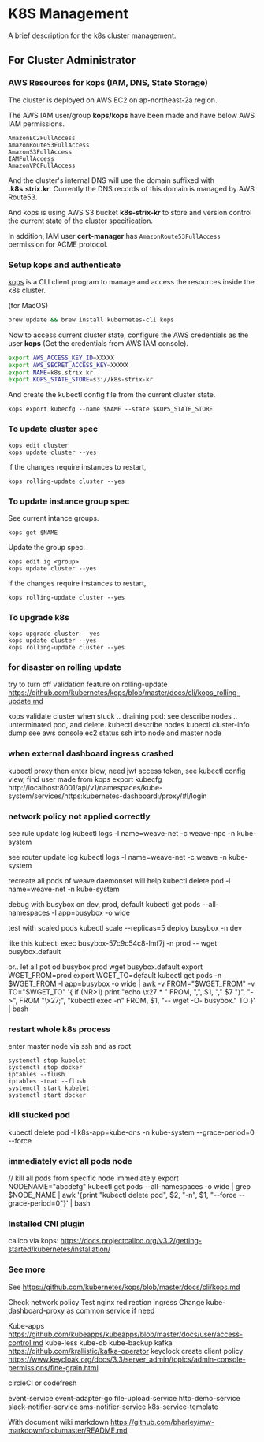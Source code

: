 # K8S Management

A brief description for the k8s cluster management.

## For Cluster Administrator

### AWS Resources for kops (IAM, DNS, State Storage)

The cluster is deployed on AWS EC2 on ap-northeast-2a region.

The AWS IAM user/group **kops/kops** have been made and have below AWS IAM permissions.

```
AmazonEC2FullAccess
AmazonRoute53FullAccess
AmazonS3FullAccess
IAMFullAccess
AmazonVPCFullAccess
```

And the cluster's internal DNS will use the domain suffixed with **.k8s.strix.kr**. Currently the DNS records of this domain is managed by AWS Route53.

And kops is using AWS S3 bucket **k8s-strix-kr** to store and version control the current state of the cluster specification.

In addition, IAM user **cert-manager** has `AmazonRoute53FullAccess` permission for ACME protocol.

### Setup kops and authenticate
[kops](https://kubernetes.io/docs/tasks/tools/install-kubectl) is a CLI client program to manage and access the resources inside the k8s cluster.

(for MacOS)
```bash
brew update && brew install kubernetes-cli kops
```

Now to access current cluster state, configure the AWS credentials as the user **kops** (Get the credentials from AWS IAM console).

```bash
export AWS_ACCESS_KEY_ID=XXXXX
export AWS_SECRET_ACCESS_KEY=XXXXX
export NAME=k8s.strix.kr
export KOPS_STATE_STORE=s3://k8s-strix-kr
```

And create the kubectl config file from the current cluster state.
```
kops export kubecfg --name $NAME --state $KOPS_STATE_STORE
```

### To update cluster spec
```
kops edit cluster
kops update cluster --yes
```

if the changes require instances to restart,
```
kops rolling-update cluster --yes
```

### To update instance group spec
See current intance groups.
```
kops get $NAME
```

Update the group spec.
```
kops edit ig <group>
kops update cluster --yes
```

if the changes require instances to restart,
```
kops rolling-update cluster --yes
```

### To upgrade k8s
```
kops upgrade cluster --yes
kops update cluster --yes
kops rolling-update cluster --yes
```

### for disaster on rolling update
try to turn off validation feature on rolling-update
https://github.com/kubernetes/kops/blob/master/docs/cli/kops_rolling-update.md

kops validate cluster
when stuck .. draining pod: see describe nodes .. unterminated pod, and delete.
kubectl describe nodes
kubectl cluster-info dump
see aws console ec2 status
ssh into node and master node

### when external dashboard ingress crashed
kubectl proxy
then enter blow, need jwt access token, see kubectl config view, find user made from kops export kubecfg
http://localhost:8001/api/v1/namespaces/kube-system/services/https:kubernetes-dashboard:/proxy/#!/login

### network policy not applied correctly
see rule update log
kubectl logs -l name=weave-net -c weave-npc -n kube-system

see router update log
kubectl logs -l name=weave-net -c weave -n kube-system

recreate all pods of weave daemonset will help
kubectl delete pod -l name=weave-net -n kube-system

debug with busybox on dev, prod, default
kubectl get pods --all-namespaces -l app=busybox -o wide

test with scaled pods
kubectl scale --replicas=5 deploy busybox -n dev

like this
kubectl exec busybox-57c9c54c8-lmf7j -n prod -- wget busybox.default

or.. let all pot od busybox.prod wget busybox.default
export WGET_FROM=prod
export WGET_TO=default
kubectl get pods -n $WGET_FROM -l app=busybox -o wide | awk -v FROM="$WGET_FROM" -v TO="$WGET_TO" '{ if (NR>1) print "echo \x27 * " FROM, ",", $1, "," $7 ")", "->", FROM "\x27;", "kubectl exec -n" FROM, $1, "-- wget -O- busybox." TO }' | bash

### restart whole k8s process
enter master node via ssh and as root
```
systemctl stop kubelet
systemctl stop docker
iptables --flush
iptables -tnat --flush
systemctl start kubelet
systemctl start docker
```

### kill stucked pod
kubectl delete pod -l k8s-app=kube-dns -n kube-system --grace-period=0 --force

### immediately evict all pods node
// kill all pods from specific node immediately
export NODENAME="abcdefg"
kubectl get pods --all-namespaces -o wide | grep $NODE_NAME | awk '{print "kubectl delete pod", $2, "-n", $1, "--force --grace-period=0"}' | bash

### Installed  CNI plugin
calico via kops: https://docs.projectcalico.org/v3.2/getting-started/kubernetes/installation/

### See more
See https://github.com/kubernetes/kops/blob/master/docs/cli/kops.md

Check network policy
Test nginx redirection ingress
Change kube-dashboard-proxy as common service if need

Kube-apps https://github.com/kubeapps/kubeapps/blob/master/docs/user/access-control.md
kube-less
kube-db
kube-backup
kafka https://github.com/krallistic/kafka-operator
keyclock create client policy https://www.keycloak.org/docs/3.3/server_admin/topics/admin-console-permissions/fine-grain.html

circleCI or codefresh

event-service
event-adapter-go
file-upload-service
http-demo-service
slack-notifier-service
sms-notifier-service
k8s-service-template

With document
wiki markdown https://github.com/bharley/mw-markdown/blob/master/README.md